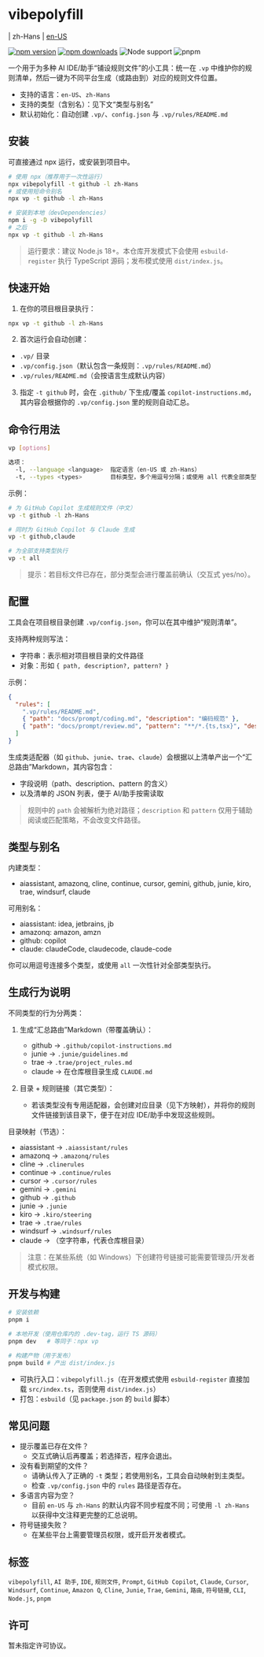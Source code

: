 # vibepolyfill

| zh-Hans
| [en-US](./README.en.md)

[![npm version](https://img.shields.io/npm/v/vibepolyfill)](https://www.npmjs.com/package/vibepolyfill)
[![npm downloads](https://img.shields.io/npm/dm/vibepolyfill)](https://www.npmjs.com/package/vibepolyfill)
![Node support](https://img.shields.io/badge/node-%3E%3D18-43853d?logo=node.js&logoColor=white)
![pnpm](https://img.shields.io/badge/pnpm-compatible-F69220?logo=pnpm&logoColor=white)

一个用于为多种 AI IDE/助手“铺设规则文件”的小工具：统一在 `.vp` 中维护你的规则清单，然后一键为不同平台生成（或路由到）对应的规则文件位置。

- 支持的语言：`en-US`、`zh-Hans`
- 支持的类型（含别名）：见下文“类型与别名”
- 默认初始化：自动创建 `.vp/`、`config.json` 与 `.vp/rules/README.md`

## 安装

可直接通过 npx 运行，或安装到项目中。

```bash
# 使用 npx（推荐用于一次性运行）
npx vibepolyfill -t github -l zh-Hans
# 或使用短命令别名
npx vp -t github -l zh-Hans

# 安装到本地（devDependencies）
npm i -g -D vibepolyfill
# 之后
npx vp -t github -l zh-Hans
```

> 运行要求：建议 Node.js 18+。本仓库开发模式下会使用 `esbuild-register` 执行 TypeScript 源码；发布模式使用 `dist/index.js`。

## 快速开始

1) 在你的项目根目录执行：

```bash
npx vp -t github -l zh-Hans
```

2) 首次运行会自动创建：
- `.vp/` 目录
- `.vp/config.json`（默认包含一条规则：`.vp/rules/README.md`）
- `.vp/rules/README.md`（会按语言生成默认内容）

3) 指定 `-t github` 时，会在 `.github/` 下生成/覆盖 `copilot-instructions.md`，其内容会根据你的 `.vp/config.json` 里的规则自动汇总。

## 命令行用法

```bash
vp [options]

选项：
  -l, --language <language>  指定语言（en-US 或 zh-Hans）
  -t, --types <types>        目标类型，多个用逗号分隔；或使用 all 代表全部类型
```

示例：

```bash
# 为 GitHub Copilot 生成规则文件（中文）
vp -t github -l zh-Hans

# 同时为 GitHub Copilot 与 Claude 生成
vp -t github,claude

# 为全部支持类型执行
vp -t all
```

> 提示：若目标文件已存在，部分类型会进行覆盖前确认（交互式 yes/no）。

## 配置

工具会在项目根目录创建 `.vp/config.json`，你可以在其中维护“规则清单”。

支持两种规则写法：
- 字符串：表示相对项目根目录的文件路径
- 对象：形如 `{ path, description?, pattern? }`

示例：

```json
{
  "rules": [
    ".vp/rules/README.md",
    { "path": "docs/prompt/coding.md", "description": "编码规范" },
    { "path": "docs/prompt/review.md", "pattern": "**/*.{ts,tsx}", "description": "代码评审要点" }
  ]
}
```

生成类适配器（如 `github`、`junie`、`trae`、`claude`）会根据以上清单产出一个“汇总路由”Markdown，其内容包含：
- 字段说明（path、description、pattern 的含义）
- 以及清单的 JSON 列表，便于 AI/助手按需读取

> 规则中的 `path` 会被解析为绝对路径；`description` 和 `pattern` 仅用于辅助阅读或匹配策略，不会改变文件路径。

## 类型与别名

内建类型：
- aiassistant, amazonq, cline, continue, cursor, gemini, github, junie, kiro, trae, windsurf, claude

可用别名：
- aiassistant: idea, jetbrains, jb
- amazonq: amazon, amzn
- github: copilot
- claude: claudeCode, claudecode, claude-code

你可以用逗号连接多个类型，或使用 `all` 一次性针对全部类型执行。

## 生成行为说明

不同类型的行为分两类：

1) 生成“汇总路由”Markdown（带覆盖确认）：
   - github → `.github/copilot-instructions.md`
   - junie  → `.junie/guidelines.md`
   - trae   → `.trae/project_rules.md`
   - claude → 在仓库根目录生成 `CLAUDE.md`

2) 目录 + 规则链接（其它类型）：
   - 若该类型没有专用适配器，会创建对应目录（见下方映射），并将你的规则文件链接到该目录下，便于在对应 IDE/助手中发现这些规则。

目录映射（节选）：
- aiassistant → `.aiassistant/rules`
- amazonq    → `.amazonq/rules`
- cline      → `.clinerules`
- continue   → `.continue/rules`
- cursor     → `.cursor/rules`
- gemini     → `.gemini`
- github     → `.github`
- junie      → `.junie`
- kiro       → `.kiro/steering`
- trae       → `.trae/rules`
- windsurf   → `.windsurf/rules`
- claude     → （空字符串，代表仓库根目录）

> 注意：在某些系统（如 Windows）下创建符号链接可能需要管理员/开发者模式权限。

## 开发与构建

```bash
# 安装依赖
pnpm i

# 本地开发（使用仓库内的 .dev-tag，运行 TS 源码）
pnpm dev   # 等同于：npx vp

# 构建产物（用于发布）
pnpm build # 产出 dist/index.js
```

- 可执行入口：`vibepolyfill.js`（在开发模式使用 `esbuild-register` 直接加载 `src/index.ts`，否则使用 `dist/index.js`）
- 打包：`esbuild`（见 `package.json` 的 `build` 脚本）

## 常见问题

- 提示覆盖已存在文件？
  - 交互式确认后再覆盖；若选择否，程序会退出。
- 没有看到期望的文件？
  - 请确认传入了正确的 `-t` 类型；若使用别名，工具会自动映射到主类型。
  - 检查 `.vp/config.json` 中的 `rules` 路径是否存在。
- 多语言内容为空？
  - 目前 `en-US` 与 `zh-Hans` 的默认内容不同步程度不同；可使用 `-l zh-Hans` 以获得中文注释更完整的汇总说明。
- 符号链接失败？
  - 在某些平台上需要管理员权限，或开启开发者模式。

## 标签

`vibepolyfill`, `AI 助手`, `IDE`, `规则文件`, `Prompt`, `GitHub Copilot`, `Claude`, `Cursor`, `Windsurf`, `Continue`, `Amazon Q`, `Cline`, `Junie`, `Trae`, `Gemini`, `路由`, `符号链接`, `CLI`, `Node.js`, `pnpm`

## 许可

暂未指定许可协议。

